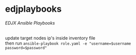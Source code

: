 # edjplaybooks
###### EDJX Ansible Playbooks <br>
update target nodes ip's inside inventory file<br>
then run
```ansible-playbook role.yaml -e "username=$username password=$password"```
